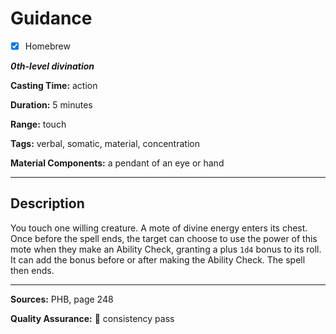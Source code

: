 # Guidance

- [x] Homebrew

***0th-level divination***

**Casting Time:** action

**Duration:** 5 minutes

**Range:** touch

**Tags:** verbal, somatic, material, concentration

**Material Components:** a pendant of an eye or hand

---

## Description
You touch one willing creature.
A mote of divine energy enters its chest.
Once before the spell ends, the target can choose to use the power of this mote when they make an Ability Check, granting a plus `1d4` bonus to its roll.
It can add the bonus before or after making the Ability Check.
The spell then ends.

---

**Sources:** PHB, page 248

**Quality Assurance:** :star2: consistency pass
